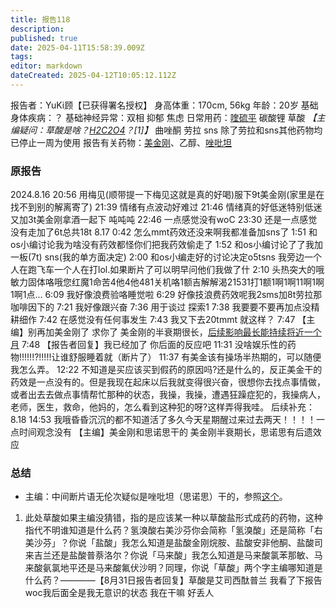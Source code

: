 ```yaml
---
title: 报告118
description: 
published: true
date: 2025-04-11T15:58:39.009Z
tags: 
editor: markdown
dateCreated: 2025-04-12T10:05:12.112Z
---
```


报告者：YuKi顾【已获得署名授权】
身高体重：170cm, 56kg
年龄：20岁
基础身体疾病：？
基础神经异常：双相 抑郁 焦虑
日常用药：[喹硫平](/QTP/) 碳酸锂 草酸 *【主编疑问：草酸是啥？[H2C2O4](https://en.wikipedia.org/wiki/Oxalic_acid)？[1]】* 曲唑酮 劳拉 sns 除了劳拉和sns其他药物均已停止一周为使用
报告有关药物：[美金刚](/MMT/)、乙醇、[唑吡坦](/%E6%80%9D%E8%AF%BA%E6%80%9D/)

### 原报告
2024.8.16
20:56 用梅见(顺带提一下梅见这就是真的好喝)服下9t美金刚(家里是在找不到别的解离寄了)
21:39 情绪有点波动好难过
21:46 情绪真的好低迷特别低迷又加3t美金刚拿酒一起下 吨吨吨
22:46 一点感觉没有woC
23:30 还是一点感觉没有走加了6t总共18t
8.17
0:42 怎么mmt药效还没来啊我都准备加sns了
1:51 和os小编讨论我为啥没有药效都怪你们把我药效偷走了
1:52 和os小编讨论了了我加一板(7t) sns(我的单方面决定)
2:00 和os小编走好的讨论决定o5tsns 我旁边一个人在跑飞车一个人在打lol.如果断片了可以明早问他们我做了什
2:10 头热突大的哦敏力固体咯哦您红魔1命苦4他4他481关机咯1额吉解解渴21531打1额1啊1啊11啊1啊1啊1点...
6:09 我好像浪费验咯睡觉啦
6:29 好像技浪费药效呢我2sms加8t劳拉那咖啡因下的
7:21 我好像跟兴奋
7:36 用于谈过 探索1
7:38 我要要不要再加点没精耕细作
7:42 在感觉没有任何事发生
7:43 我又下去20tmmt 就这样？
7:47 【主编】别再加美金刚了 求你了 美金刚的半衰期很长，[后续影响最长能持续将近一个月](https://x.com/OverSpeed_Wiki/status/1820760268277977583)
7:48 【报告者回复】我已经加了 你后面的反应吧
11:31 没啥娱乐性的药物!!!!!!?!!!!!让谁舒服睡着就（断片了）
11:37 有美金该有操场半热期的，可以随便我怎么弄。
12:22 不知道是买应该买到假药的原因吗?还是什么的，反正美金干的药效是一点没有的。但是我现在起床以后我就变得很兴奋，很想你去找点事情做，或者出去去做点事情帮忙那种的状态，我操，我操，遭遇狂躁症犯的，我操病人，老师，医生，救命，他妈的，怎么看到这种犯的呀?这样弄得我哇。
后续补充：
8.18 14:53 我哦昏昏沉沉的都不知道活了多久今天星期醒过来过去两天！！！！一点时间观念没有
【主编】美金刚和思诺思干的 美金刚半衰期长，思诺思有后遗效应

### 总结
- 主编：中间断片语无伦次疑似是唑吡坦（思诺思）干的，参照[这个](/report/RP087/)。

1.  此处草酸如果主编没猜错，指的是应该某一种以草酸盐形式成药的药物，这种指代不明谁知道是什么药？氢溴酸右美沙芬你会简称「氢溴酸」还是简称「右美沙芬」？你说「盐酸」我怎么知道是盐酸金刚烷胺、盐酸安非他酮、盐酸司来吉兰还是盐酸普萘洛尔？你说「马来酸」我怎么知道是马来酸氯苯那敏、马来酸氨氯地平还是马来酸氟伏沙明？同理，你说「草酸」两个字主编哪知道是什么药？————【8月31日报告者回复】草酸是艾司西酞普兰 我看了下报告 woc我后面全是我无意识的状态 我在干嘛 好丢人